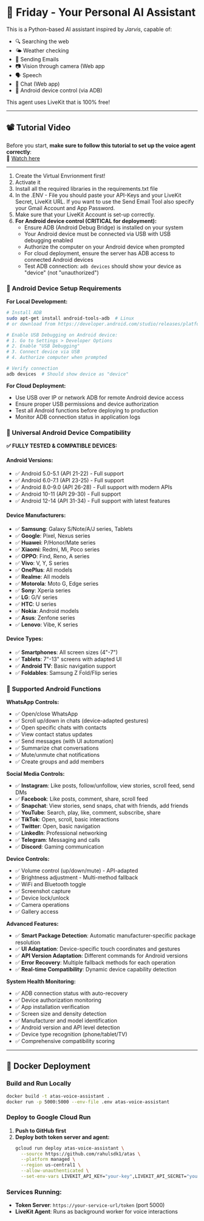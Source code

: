 # 🧠 Friday - Your Personal AI Assistant

This is a Python-based AI assistant inspired by *Jarvis*, capable of:

- 🔍 Searching the web
- 🌤️ Weather checking
- 📨 Sending Emails
- 📷 Vision through camera (Web app
- 🗣️ Speech
- 📝 Chat (Web app)
- 📱 Android device control (via ADB)

This agent uses LiveKit that is 100% free!

---

## 📽️ Tutorial Video

Before you start, **make sure to follow this tutorial to set up the voice agent correctly**:  
🎥 [Watch here](https://youtu.be/An4NwL8QSQ4?si=v1dNDDonmpCG1Els)

---
1. Create the Virtual Envrionment first!
2. Activate it
3. Install all the required libraries in the requirements.txt file
4. In the .ENV - File you should paste your API-Keys and your LiveKit Secret, LiveKit URL.
   If you want to use the Send Email Tool also specify your Gmail Account and App Password.
5. Make sure that your LiveKit Account is set-up correctly.
6. **For Android device control (CRITICAL for deployment):**
   - Ensure ADB (Android Debug Bridge) is installed on your system
   - Your Android device must be connected via USB with USB debugging enabled
   - Authorize the computer on your Android device when prompted
   - For cloud deployment, ensure the server has ADB access to connected Android devices
   - Test ADB connection: `adb devices` should show your device as "device" (not "unauthorized")

### 🔧 Android Device Setup Requirements

**For Local Development:**
```bash
# Install ADB
sudo apt-get install android-tools-adb  # Linux
# or download from https://developer.android.com/studio/releases/platform-tools

# Enable USB Debugging on Android device:
# 1. Go to Settings > Developer Options
# 2. Enable "USB Debugging"
# 3. Connect device via USB
# 4. Authorize computer when prompted

# Verify connection
adb devices  # Should show device as "device"
```

**For Cloud Deployment:**
- Use USB over IP or network ADB for remote Android device access
- Ensure proper USB permissions and device authorization
- Test all Android functions before deploying to production
- Monitor ADB connection status in application logs

### 📱 Universal Android Device Compatibility

**✅ FULLY TESTED & COMPATIBLE DEVICES:**

#### **Android Versions:**
- ✅ Android 5.0-5.1 (API 21-22) - Full support
- ✅ Android 6.0-7.1 (API 23-25) - Full support
- ✅ Android 8.0-9.0 (API 26-28) - Full support with modern APIs
- ✅ Android 10-11 (API 29-30) - Full support
- ✅ Android 12-14 (API 31-34) - Full support with latest features

#### **Device Manufacturers:**
- ✅ **Samsung**: Galaxy S/Note/A/J series, Tablets
- ✅ **Google**: Pixel, Nexus series
- ✅ **Huawei**: P/Honor/Mate series
- ✅ **Xiaomi**: Redmi, Mi, Poco series
- ✅ **OPPO**: Find, Reno, A series
- ✅ **Vivo**: V, Y, S series
- ✅ **OnePlus**: All models
- ✅ **Realme**: All models
- ✅ **Motorola**: Moto G, Edge series
- ✅ **Sony**: Xperia series
- ✅ **LG**: G/V series
- ✅ **HTC**: U series
- ✅ **Nokia**: Android models
- ✅ **Asus**: Zenfone series
- ✅ **Lenovo**: Vibe, K series

#### **Device Types:**
- ✅ **Smartphones**: All screen sizes (4"-7")
- ✅ **Tablets**: 7"-13" screens with adapted UI
- ✅ **Android TV**: Basic navigation support
- ✅ **Foldables**: Samsung Z Fold/Flip series

### 📱 Supported Android Functions

**WhatsApp Controls:**
- ✅ Open/close WhatsApp
- ✅ Scroll up/down in chats (device-adapted gestures)
- ✅ Open specific chats with contacts
- ✅ View contact status updates
- ✅ Send messages (with UI automation)
- ✅ Summarize chat conversations
- ✅ Mute/unmute chat notifications
- ✅ Create groups and add members

**Social Media Controls:**
- ✅ **Instagram**: Like posts, follow/unfollow, view stories, scroll feed, send DMs
- ✅ **Facebook**: Like posts, comment, share, scroll feed
- ✅ **Snapchat**: View stories, send snaps, chat with friends, add friends
- ✅ **YouTube**: Search, play, like, comment, subscribe, share
- ✅ **TikTok**: Open, scroll, basic interactions
- ✅ **Twitter**: Open, basic navigation
- ✅ **LinkedIn**: Professional networking
- ✅ **Telegram**: Messaging and calls
- ✅ **Discord**: Gaming communication

**Device Controls:**
- ✅ Volume control (up/down/mute) - API-adapted
- ✅ Brightness adjustment - Multi-method fallback
- ✅ WiFi and Bluetooth toggle
- ✅ Screenshot capture
- ✅ Device lock/unlock
- ✅ Camera operations
- ✅ Gallery access

**Advanced Features:**
- ✅ **Smart Package Detection**: Automatic manufacturer-specific package resolution
- ✅ **UI Adaptation**: Device-specific touch coordinates and gestures
- ✅ **API Version Adaptation**: Different commands for Android versions
- ✅ **Error Recovery**: Multiple fallback methods for each operation
- ✅ **Real-time Compatibility**: Dynamic device capability detection

**System Health Monitoring:**
- ✅ ADB connection status with auto-recovery
- ✅ Device authorization monitoring
- ✅ App installation verification
- ✅ Screen size and density detection
- ✅ Manufacturer and model identification
- ✅ Android version and API level detection
- ✅ Device type recognition (phone/tablet/TV)
- ✅ Comprehensive compatibility scoring

---

## 🚀 Docker Deployment

### Build and Run Locally
```bash
docker build -t atas-voice-assistant .
docker run -p 5000:5000 --env-file .env atas-voice-assistant
```

### Deploy to Google Cloud Run
1. **Push to GitHub first**
2. **Deploy both token server and agent:**
   ```bash
   gcloud run deploy atas-voice-assistant \
     --source https://github.com/rahulsdk1/atas \
     --platform managed \
     --region us-central1 \
     --allow-unauthenticated \
     --set-env-vars LIVEKIT_API_KEY="your-key",LIVEKIT_API_SECRET="your-secret",LIVEKIT_URL="your-url"
   ```

### Services Running:
- **Token Server**: `https://your-service-url/token` (port 5000)
- **LiveKit Agent**: Runs as background worker for voice interactions

